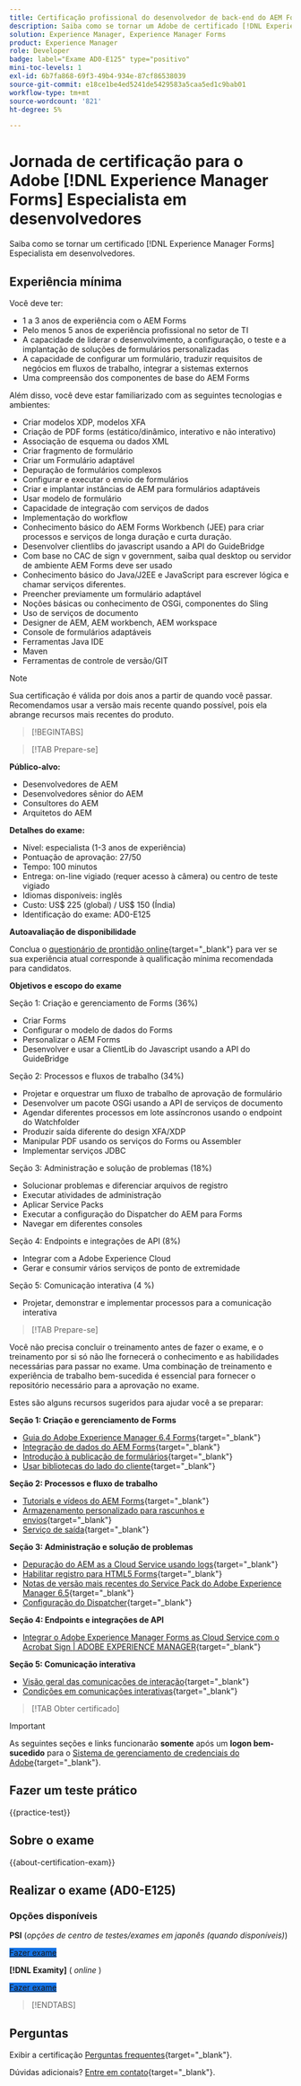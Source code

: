 ```yaml
---
title: Certificação profissional do desenvolvedor de back-end do AEM Forms
description: Saiba como se tornar um Adobe de certificado [!DNL Experience Manager Forms] desenvolvedor de back-end Expert.
solution: Experience Manager, Experience Manager Forms
product: Experience Manager
role: Developer
badge: label="Exame AD0-E125" type="positivo"
mini-toc-levels: 1
exl-id: 6b7fa868-69f3-49b4-934e-87cf86538039
source-git-commit: e18ce1be4ed5241de5429583a5caa5ed1c9bab01
workflow-type: tm+mt
source-wordcount: '821'
ht-degree: 5%

---
```


# Jornada de certificação para o Adobe [!DNL Experience Manager Forms] Especialista em desenvolvedores

Saiba como se tornar um certificado [!DNL Experience Manager Forms] Especialista em desenvolvedores.

## Experiência mínima

Você deve ter:

* 1 a 3 anos de experiência com o AEM Forms
* Pelo menos 5 anos de experiência profissional no setor de TI
* A capacidade de liderar o desenvolvimento, a configuração, o teste e a implantação de soluções de formulários personalizadas
* A capacidade de configurar um formulário, traduzir requisitos de negócios em fluxos de trabalho, integrar a sistemas externos
* Uma compreensão dos componentes de base do AEM Forms

Além disso, você deve estar familiarizado com as seguintes tecnologias e ambientes:

* Criar modelos XDP, modelos XFA
* Criação de PDF forms (estático/dinâmico, interativo e não interativo)
* Associação de esquema ou dados XML
* Criar fragmento de formulário
* Criar um Formulário adaptável
* Depuração de formulários complexos
* Configurar e executar o envio de formulários
* Criar e implantar instâncias de AEM para formulários adaptáveis
* Usar modelo de formulário
* Capacidade de integração com serviços de dados
* Implementação do workflow
* Conhecimento básico do AEM Forms Workbench (JEE) para criar processos e serviços de longa duração e curta duração.
* Desenvolver clientlibs do javascript usando a API do GuideBridge
* Com base no CAC de sign v government, saiba qual desktop ou servidor de ambiente AEM Forms deve ser usado
* Conhecimento básico do Java/J2EE e JavaScript para escrever lógica e chamar serviços diferentes.
* Preencher previamente um formulário adaptável
* Noções básicas ou conhecimento de OSGi, componentes do Sling
* Uso de serviços de documento
* Designer de AEM, AEM workbench, AEM workspace
* Console de formulários adaptáveis
* Ferramentas Java IDE
* Maven
* Ferramentas de controle de versão/GIT

>[!NOTE]
>
>Sua certificação é válida por dois anos a partir de quando você passar. Recomendamos usar a versão mais recente quando possível, pois ela abrange recursos mais recentes do produto.

>[!BEGINTABS]

>[!TAB Prepare-se]

**Público-alvo:**

* Desenvolvedores de AEM
* Desenvolvedores sênior do AEM
* Consultores do AEM
* Arquitetos do AEM

**Detalhes do exame:**

* Nível: especialista (1-3 anos de experiência)
* Pontuação de aprovação: 27/50
* Tempo: 100 minutos
* Entrega: on-line vigiado (requer acesso à câmera) ou centro de teste vigiado
* Idiomas disponíveis: inglês
* Custo: US$ 225 (global) / US$ 150 (Índia)
* Identificação do exame: AD0-E125

**Autoavaliação de disponibilidade**

Conclua o [questionário de prontidão online](https://scorpion.caveon.com/launchpad/ad-q-e129-readiness-questionnaire-for-adobe-aem-assets-developer-professional-exam-copy-x38d6m/ad-q-e125-readiness-questionnaire-for-adobe-aem-forms-developer-expert-exam){target="_blank"} para ver se sua experiência atual corresponde à qualificação mínima recomendada para candidatos.

**Objetivos e escopo do exame**

Seção 1: Criação e gerenciamento de Forms (36%)

* Criar Forms
* Configurar o modelo de dados do Forms
* Personalizar o AEM Forms
* Desenvolver e usar a ClientLib do Javascript usando a API do GuideBridge

Seção 2: Processos e fluxos de trabalho (34%)

* Projetar e orquestrar um fluxo de trabalho de aprovação de formulário
* Desenvolver um pacote OSGi usando a API de serviços de documento
* Agendar diferentes processos em lote assíncronos usando o endpoint do Watchfolder
* Produzir saída diferente do design XFA/XDP
* Manipular PDF usando os serviços do Forms ou Assembler
* Implementar serviços JDBC

Seção 3: Administração e solução de problemas (18%)

* Solucionar problemas e diferenciar arquivos de registro
* Executar atividades de administração
* Aplicar Service Packs
* Executar a configuração do Dispatcher do AEM para Forms
* Navegar em diferentes consoles

Seção 4: Endpoints e integrações de API (8%)

* Integrar com a Adobe Experience Cloud
* Gerar e consumir vários serviços de ponto de extremidade

Seção 5: Comunicação interativa (4 %)

* Projetar, demonstrar e implementar processos para a comunicação interativa

>[!TAB Prepare-se]

Você não precisa concluir o treinamento antes de fazer o exame, e o treinamento por si só não lhe fornecerá o conhecimento e as habilidades necessárias para passar no exame. Uma combinação de treinamento e experiência de trabalho bem-sucedida é essencial para fornecer o repositório necessário para a aprovação no exame.

Estes são alguns recursos sugeridos para ajudar você a se preparar:

**Seção 1: Criação e gerenciamento de Forms**

* [Guia do Adobe Experience Manager 6.4 Forms](https://experienceleague.adobe.com/docs/experience-manager-64/forms/home.html){target="_blank"}
* [Integração de dados do AEM Forms](https://experienceleague.adobe.com/docs/experience-manager-65/forms/form-data-model/data-integration.html){target="_blank"}
* [Introdução à publicação de formulários](https://experienceleague.adobe.com/docs/experience-manager-64/forms/publish-process-aem-forms/introduction-publishing-forms.html#aem-forms-portal-components-overview){target="_blank"}
* [Usar bibliotecas do lado do cliente](https://experienceleague.adobe.com/docs/experience-manager-65/developing/introduction/clientlibs.html#locating-a-client-library-folder-and-using-the-proxy-client-libraries-servlet){target="_blank"}

**Seção 2: Processos e fluxo de trabalho**

* [Tutorials e vídeos do AEM Forms](https://experienceleague.adobe.com/docs/experience-manager-learn/forms/overview.html){target="_blank"}
* [Armazenamento personalizado para rascunhos e envios](https://experienceleague.adobe.com/docs/experience-manager-64/forms/use-forms-portal/adding-custom-storage-provider-forms.html){target="_blank"}
* [Serviço de saída](https://experienceleague.adobe.com/docs/experience-manager-65/forms/use-document-services/output-service.html#generating-non-interactive-form-documents){target="_blank"}

**Seção 3: Administração e solução de problemas**

* [Depuração do AEM as a Cloud Service usando logs](https://experienceleague.adobe.com/docs/experience-manager-learn/cloud-service/debugging/debugging-aem-as-a-cloud-service/logs.html#:~:text=aemerror%20is%20the%20Java%20error%20log%20%28found%20at,log%20levels%20for%20custom%20loggers%20per%20environment%20type%3A){target="_blank"}
* [Habilitar registro para HTML5 Forms](https://experienceleague.adobe.com/docs/experience-manager-65/forms/html5-forms/enable-logs.html){target="_blank"}
* [Notas de versão mais recentes do Service Pack do Adobe Experience Manager 6.5](https://experienceleague.adobe.com/docs/experience-manager-65/release-notes/service-pack/sp-release-notes.html?lang=pt-BR){target="_blank"}
* [Configuração do Dispatcher](https://experienceleague.adobe.com/docs/experience-manager-dispatcher/using/configuring/dispatcher-configuration.html?lang=pt-BR){target="_blank"}

**Seção 4: Endpoints e integrações de API**

* [Integrar o Adobe Experience Manager Forms as Cloud Service com o Acrobat Sign | ADOBE EXPERIENCE MANAGER](https://experienceleague.adobe.com/docs/experience-manager-learn/cloud-service/forms/forms-and-sign/introduction.html){target="_blank"}

**Seção 5: Comunicação interativa**

* [Visão geral das comunicações de interação](https://experienceleague.adobe.com/docs/experience-manager-64/forms/getting-started/interactive-communications-overview.html){target="_blank"}
* [Condições em comunicações interativas](https://experienceleague.adobe.com/docs/experience-manager-65/forms/interactive-communications/conditions-interactive-communications.html){target="_blank"}

>[!TAB Obter certificado]

>[!IMPORTANT]
>
>As seguintes seções e links funcionarão **somente** após um **logon bem-sucedido** para o [Sistema de gerenciamento de credenciais do Adobe](https://www.certmetrics.com/adobe){target="_blank"}.

## Fazer um teste prático

{{practice-test}}

## Sobre o exame

{{about-certification-exam}}

## Realizar o exame (AD0-E125)

### Opções disponíveis

**PSI** (*opções de centro de testes/exames em japonês (quando disponíveis)*)

<a href="https://www.certmetrics.com/adobe/candidate/psi_sso_adobe.aspx?redir=yes&amp;ec=AD0-E125" target="_blank" class="spectrum-Button spectrum-Button--fill spectrum-Button--accent spectrum-Button--sizeM is-margin-bottom-big-big at-element-click-tracking" style="background-color:#1473E6">

<span class="spectrum-Button-label has-no-wrap">
   Fazer exame
</span>
</a>

**[!DNL Examity]** ( *online* )

<a href="https://www.certmetrics.com/adobe/candidate/examity_sso.aspx?eid=AD0-E125" target="_blank" class="spectrum-Button spectrum-Button--fill spectrum-Button--accent spectrum-Button--sizeM is-margin-bottom-big-big at-element-click-tracking" style="background-color:#1473E6">

<span class="spectrum-Button-label has-no-wrap">
   Fazer exame
</span>
</a>

>[!ENDTABS]

## Perguntas

Exibir a certificação [Perguntas frequentes](https://experienceleague.adobe.com/docs/certification/certification/faq.html){target="_blank"}.

Dúvidas adicionais? [Entre em contato](mailto:certif@adobe.com){target="_blank"}.
